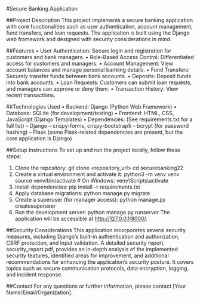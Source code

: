 #Secure Banking Application

##Project Description
This project implements a secure banking application with core functionalities such as user authentication, account management, fund transfers, and loan requests. The application is built using the Django web framework and designed with security considerations in mind.

##Features
•	User Authentication: Secure login and registration for customers and bank managers.
•	Role-Based Access Control: Differentiated access for customers and managers.
•	Account Management: View account balances and manage personal banking details.
•	Fund Transfers: Securely transfer funds between bank accounts.
•	Deposits: Deposit funds into bank accounts.
•	Loan Requests: Customers can submit loan requests, and managers can approve or deny them.
•	Transaction History: View recent transactions.

##Technologies Used
•	Backend: Django (Python Web Framework)
•	Database: SQLite (for development/testing)
•	Frontend: HTML, CSS, JavaScript (Django Templates)
•	Dependencies: (See requirements.txt for a full list)
–	Django
–	crispy-forms, crispy-bootstrap5
–	bcrypt (for password hashing)
–	Flask (some Flask-related dependencies are present, but the core application is Django)

##Setup Instructions
To set up and run the project locally, follow these steps:
1.	Clone the repository:
 	git clone <repository_url>
cd securebanking22
2.	Create a virtual environment and activate it:
 	python3 -m venv venv
source venv/bin/activate  # On Windows: venv\Scripts\activate
3.	Install dependencies:
 	pip install -r requirements.txt
4.	Apply database migrations:
 	python manage.py migrate
5.	Create a superuser (for manager access):
 	python manage.py createsuperuser
6.	Run the development server:
 	python manage.py runserver
 	The application will be accessible at http://127.0.0.1:8000/.

##Security Considerations
This application incorporates several security measures, including Django’s built-in authentication and authorization, CSRF protection, and input validation. A detailed security report, security_report.pdf, provides an in-depth analysis of the implemented security features, identified areas for improvement, and additional recommendations for enhancing the application’s security posture. It covers topics such as secure communication protocols, data encryption, logging, and incident response.

##Contact
For any questions or further information, please contact [Your Name/Email/Organization].
